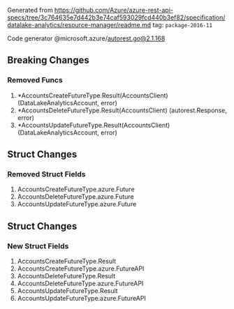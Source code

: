 Generated from https://github.com/Azure/azure-rest-api-specs/tree/3c764635e7d442b3e74caf593029fcd440b3ef82/specification/datalake-analytics/resource-manager/readme.md tag: `package-2016-11`

Code generator @microsoft.azure/autorest.go@2.1.168

## Breaking Changes

### Removed Funcs

1. *AccountsCreateFutureType.Result(AccountsClient) (DataLakeAnalyticsAccount, error)
1. *AccountsDeleteFutureType.Result(AccountsClient) (autorest.Response, error)
1. *AccountsUpdateFutureType.Result(AccountsClient) (DataLakeAnalyticsAccount, error)

## Struct Changes

### Removed Struct Fields

1. AccountsCreateFutureType.azure.Future
1. AccountsDeleteFutureType.azure.Future
1. AccountsUpdateFutureType.azure.Future

## Struct Changes

### New Struct Fields

1. AccountsCreateFutureType.Result
1. AccountsCreateFutureType.azure.FutureAPI
1. AccountsDeleteFutureType.Result
1. AccountsDeleteFutureType.azure.FutureAPI
1. AccountsUpdateFutureType.Result
1. AccountsUpdateFutureType.azure.FutureAPI
